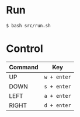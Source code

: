 # Run
```$ bash src/run.sh```

# Control
|Command|Key|
|-----|---------------|
|UP   |```w + enter```|
|DOWN |```s + enter```|
|LEFT |```a + enter```|
|RIGHT|```d + enter```|
